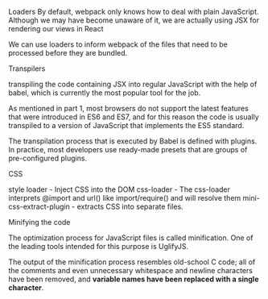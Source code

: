 Loaders 
By default, webpack only knows how to deal with plain JavaScript. Although we may have become unaware of it, we are actually using JSX for rendering our views in React

We can use loaders to inform webpack of the files that need to be processed before they are bundled.


Transpilers

transpiling the code containing JSX into regular JavaScript with the help of babel, which is currently the most popular tool for the job.

As mentioned in part 1, most browsers do not support the latest features that were introduced in ES6 and ES7, and for this reason the code is usually transpiled to a version of JavaScript that implements the ES5 standard.

The transpilation process that is executed by Babel is defined with plugins. In practice, most developers use ready-made presets that are groups of pre-configured plugins.

CSS

style loader - Inject CSS into the DOM
css-loader - The css-loader interprets @import and url() like import/require() and will resolve them
mini-css-extract-plugin - extracts CSS into separate files.

Minifying the code

The optimization process for JavaScript files is called minification. One of the leading tools intended for this purpose is UglifyJS.

The output of the minification process resembles old-school C code; all of the comments and even unnecessary whitespace and newline characters have been removed, and **variable names have been replaced with a single character**.